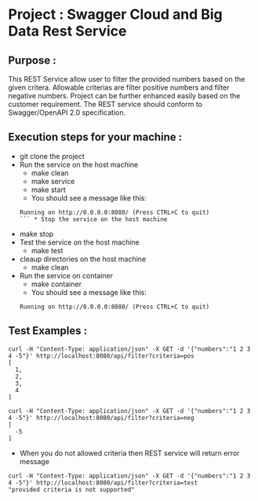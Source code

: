 # Project : Swagger Cloud and Big Data Rest Service

## Purpose :

This REST Service allow user to filter the provided numbers based on the given critera.
Allowable criterias are filter positive numbers and filter negative numbers.
Project can be further enhanced easily based on the customer requirement.
The REST service should conform to Swagger/OpenAPI 2.0 specification. 

## Execution steps for your machine :
* git clone the project
* Run the service on the host machine 
     * make clean
     * make service
     * make start 
     * You should see a message like this:
     ``` 
     Running on http://0.0.0.0:8080/ (Press CTRL+C to quit)
     ``` * Stop the service on the host machine
 * make stop     
 * Test the service on the host machine
     * make test
 * cleaup directories on the host machine
     * make clean
 * Run the service on container
     * make container
     * You should see a message like this:
     ``` 
     Running on http://0.0.0.0:8080/ (Press CTRL+C to quit)
     ```

## Test Examples :
```
curl -H "Content-Type: application/json" -X GET -d '{"numbers":"1 2 3 4 -5"}' http://localhost:8080/api/filter?criteria=pos
[
  1,
  2,
  3,
  4
]
```

```
curl -H "Content-Type: application/json" -X GET -d '{"numbers":"1 2 3 4 -5"}' http://localhost:8080/api/filter?criteria=neg
[
  -5
]
```

* When you do not allowed criteria then REST service will return error message
```
curl -H "Content-Type: application/json" -X GET -d '{"numbers":"1 2 3 4 -5"}' http://localhost:8080/api/filter?criteria=test
"provided criteria is not supported"
```

